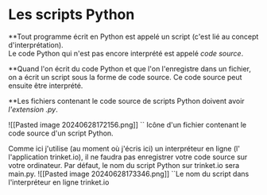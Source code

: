 # Les scripts Python

**Tout programme écrit en Python est appelé un script (c'est lié au concept d'interprétation).      
Le code Python qui n'est pas encore interprété est appelé *code source*.

**Quand l'on écrit du code Python et que l'on l'enregistre dans un fichier, on a écrit un script sous la forme de code source. Ce code source peut ensuite être interprété.

**Les fichiers contenant le code source de scripts Python doivent avoir *l'extension .py*.

![[Pasted image 20240628172156.png]] 
`` Icône d'un fichier contenant le code source d'un script Python.

Comme ici j'utilise (au moment où j'écris ici) un interpréteur en ligne (l' l'application trinket.io), il ne faudra pas enregistrer votre code source sur votre ordinateur.
Par défaut, le nom du script Python sur trinket.io sera main.py.
![[Pasted image 20240628173346.png]]
``Le nom du script dans l'interpréteur en ligne trinket.io


